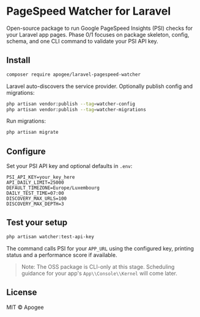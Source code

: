 # PageSpeed Watcher for Laravel

Open-source package to run Google PageSpeed Insights (PSI) checks for your Laravel app pages. Phase 0/1 focuses on package skeleton, config, schema, and one CLI command to validate your PSI API key.

## Install

```bash
composer require apogee/laravel-pagespeed-watcher
```

Laravel auto-discovers the service provider. Optionally publish config and migrations:

```bash
php artisan vendor:publish --tag=watcher-config
php artisan vendor:publish --tag=watcher-migrations
```

Run migrations:

```bash
php artisan migrate
```

## Configure

Set your PSI API key and optional defaults in `.env`:

```env
PSI_API_KEY=your_key_here
API_DAILY_LIMIT=25000
DEFAULT_TIMEZONE=Europe/Luxembourg
DAILY_TEST_TIME=07:00
DISCOVERY_MAX_URLS=100
DISCOVERY_MAX_DEPTH=3
```

## Test your setup

```bash
php artisan watcher:test-api-key
```

The command calls PSI for your `APP_URL` using the configured key, printing status and a performance score if available.

> Note: The OSS package is CLI-only at this stage. Scheduling guidance for your app's `App\\Console\\Kernel` will come later.

## License

MIT © Apogee
